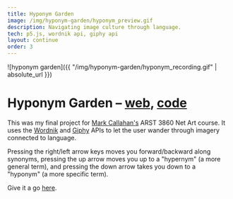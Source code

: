 ```yaml
---
title: Hyponym Garden
image: /img/hyponym-garden/hyponym_preview.gif
description: Navigating image culture through language.
tech: p5.js, wordnik api, giphy api
layout: continue
order: 3
---
```


![hyponym garden]({{ "/img/hyponym-garden/hyponym_recording.gif" | absolute_url }})

# Hyponym Garden – [web](http://ctrotter.co/hyponym-garden/), [code](https://github.com/touchRED/hyponym-garden)

This was my final project for [Mark Callahan's](http://mazamedia.com/) ARST 3860 Net Art course. It uses the [Wordnik](https://www.wordnik.com/) and [Giphy](https://giphy.com/) APIs to let the user wander through imagery connected to language.

Pressing the right/left arrow keys moves you forward/backward along synonyms, pressing the up arrow moves you up to a "hypernym" (a more general term), and pressing the down arrow takes you down to a "hyponym" (a more specific term).

Give it a go [here](http://ctrotter.co/hyponym-garden/).

<br>
<br>
<br>
<br>
